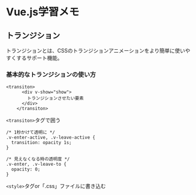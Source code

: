 # Vue.js学習メモ
## トランジション
トランジションとは、CSSのトランジションアニメーションをより簡単に使いやすくするサポート機能。
### 基本的なトランジションの使い方
```
<transiton>
      <div v-show="show">
        トランジションさせたい要素
      </div>
    </transiton>
```
```<transiton>```タグで囲う

```
/* 1秒かけて透明に */
.v-enter-active, .v-leave-active {
  transition: opacity 1s;
}

/* 見えなくなる時の透明度 */
.v-enter, .v-leave-to {
  opacity: 0;
}
```
```<style>```タグor「.css」ファイルに書き込む
